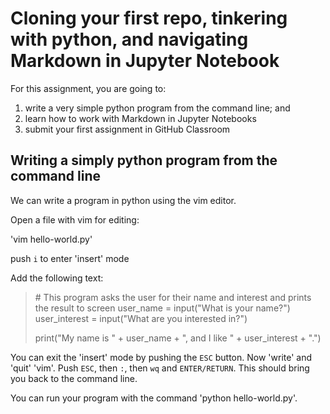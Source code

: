 # Cloning your first repo, tinkering with python, and navigating Markdown in Jupyter Notebook

For this assignment, you are going to:

1. write a very simple python program from the command line; and
2. learn how to work with Markdown in Jupyter Notebooks
3. submit your first assignment in GitHub Classroom

## Writing a simply python program from the command line

We can write a program in python using the vim editor.

Open a file with vim for editing:

'vim hello-world.py'

push `i` to enter 'insert' mode

Add the following text:

> \# This program asks the user for their name and interest and prints the result to screen
> user_name = input("What is your name?")
> user_interest = input("What are you interested in?")
>
> print("My name is " + user_name + ", and I like " + user_interest + ".")

You can exit the 'insert' mode by pushing the `ESC` button. Now 'write' and 'quit' 'vim'. Push `ESC`, then `:`, then `wq` and `ENTER/RETURN`. This should bring you back to the command line.

You can run your program with the command 'python hello-world.py'.



